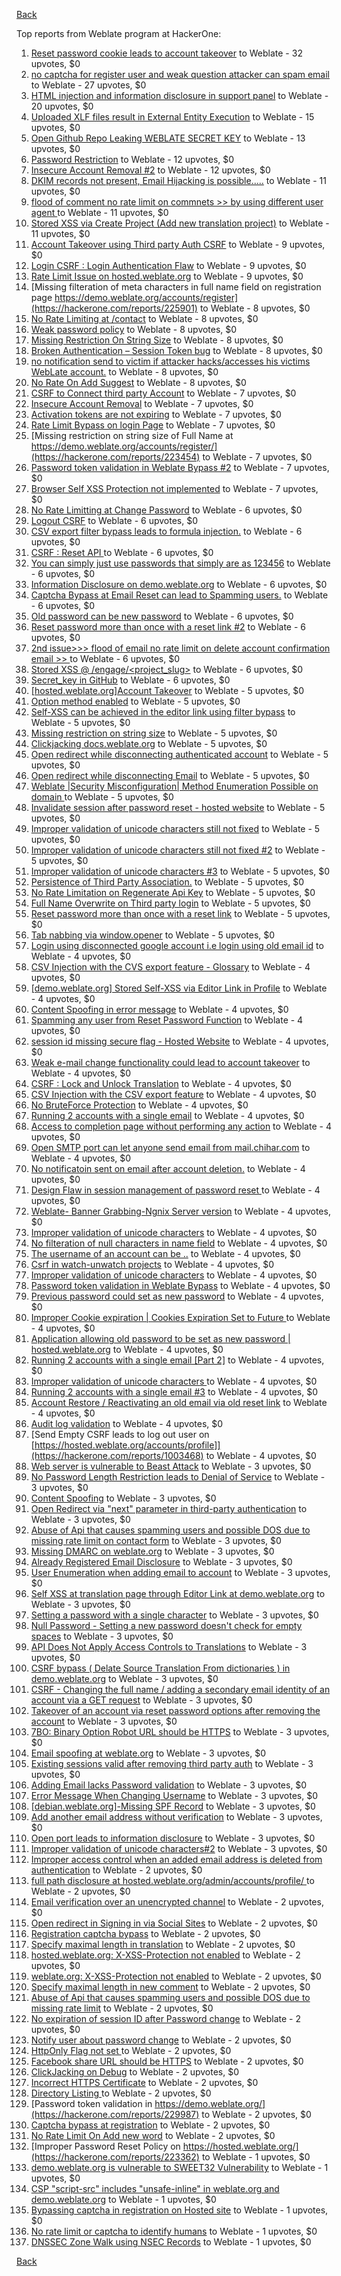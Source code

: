 [Back](../README.md)

Top reports from Weblate program at HackerOne:

1. [Reset password cookie leads to account takeover](https://hackerone.com/reports/1004536) to Weblate - 32 upvotes, $0
2. [no captcha for register user and weak question attacker can spam email](https://hackerone.com/reports/236398) to Weblate - 27 upvotes, $0
3. [HTML injection and information disclosure in support panel](https://hackerone.com/reports/634312) to Weblate - 20 upvotes, $0
4. [Uploaded XLF files result in External Entity Execution](https://hackerone.com/reports/232614) to Weblate - 15 upvotes, $0
5. [Open Github Repo Leaking WEBLATE SECRET KEY](https://hackerone.com/reports/942146) to Weblate - 13 upvotes, $0
6. [Password Restriction](https://hackerone.com/reports/229920) to Weblate - 12 upvotes, $0
7. [Insecure Account Removal #2](https://hackerone.com/reports/229532) to Weblate - 12 upvotes, $0
8. [DKIM records not present, Email Hijacking is possible.....](https://hackerone.com/reports/253926) to Weblate - 11 upvotes, $0
9. [flood of comment no rate  limit on commnets \>\>  by using different user agent ](https://hackerone.com/reports/404035) to Weblate - 11 upvotes, $0
10. [Stored XSS via Create Project (Add new translation project)](https://hackerone.com/reports/610219) to Weblate - 11 upvotes, $0
11. [Account Takeover using Third party Auth CSRF](https://hackerone.com/reports/225653) to Weblate - 9 upvotes, $0
12. [Login CSRF : Login Authentication Flaw](https://hackerone.com/reports/229528) to Weblate - 9 upvotes, $0
13. [Rate Limit Issue on hosted.weblate.org](https://hackerone.com/reports/229825) to Weblate - 9 upvotes, $0
14. [Missing filteration of meta characters in full name field on registration page https://demo.weblate.org/accounts/register](https://hackerone.com/reports/225901) to Weblate - 8 upvotes, $0
15. [No Rate Limiting at /contact](https://hackerone.com/reports/229511) to Weblate - 8 upvotes, $0
16. [Weak password policy](https://hackerone.com/reports/224572) to Weblate - 8 upvotes, $0
17. [Missing Restriction On String Size](https://hackerone.com/reports/257376) to Weblate - 8 upvotes, $0
18. [Broken Authentication – Session Token bug](https://hackerone.com/reports/400826) to Weblate - 8 upvotes, $0
19. [no notification send to victim if attacker hacks/accesses his victims WebLate account.](https://hackerone.com/reports/282772) to Weblate - 8 upvotes, $0
20. [No Rate On Add Suggest](https://hackerone.com/reports/481654) to Weblate - 8 upvotes, $0
21. [CSRF to Connect third party Account](https://hackerone.com/reports/225100) to Weblate - 7 upvotes, $0
22. [Insecure Account Removal](https://hackerone.com/reports/223355) to Weblate - 7 upvotes, $0
23. [Activation tokens are not expiring](https://hackerone.com/reports/223339) to Weblate - 7 upvotes, $0
24. [Rate Limit Bypass on login Page](https://hackerone.com/reports/224460) to Weblate - 7 upvotes, $0
25. [Missing restriction on string size of Full Name at https://demo.weblate.org/accounts/register/](https://hackerone.com/reports/223454) to Weblate - 7 upvotes, $0
26. [Password token validation in Weblate Bypass #2](https://hackerone.com/reports/244287) to Weblate - 7 upvotes, $0
27. [Browser Self XSS Protection not implemented](https://hackerone.com/reports/400781) to Weblate - 7 upvotes, $0
28. [No Rate Limitting at Change Password](https://hackerone.com/reports/223694) to Weblate - 6 upvotes, $0
29. [Logout CSRF](https://hackerone.com/reports/223329) to Weblate - 6 upvotes, $0
30. [CSV export filter bypass leads to formula injection.](https://hackerone.com/reports/223999) to Weblate - 6 upvotes, $0
31. [CSRF : Reset API ](https://hackerone.com/reports/223333) to Weblate - 6 upvotes, $0
32. [You can simply just use passwords that simply are as 123456](https://hackerone.com/reports/223374) to Weblate - 6 upvotes, $0
33. [Information Disclosure on demo.weblate.org](https://hackerone.com/reports/229620) to Weblate - 6 upvotes, $0
34. [Captcha Bypass at Email Reset can lead to Spamming users.](https://hackerone.com/reports/229541) to Weblate - 6 upvotes, $0
35. [Old password can be new password](https://hackerone.com/reports/229577) to Weblate - 6 upvotes, $0
36. [Reset password more than once with a reset link #2](https://hackerone.com/reports/245450) to Weblate - 6 upvotes, $0
37. [2nd issue\>\>\> flood of email  no rate limit on delete account confirmation email \>\> ](https://hackerone.com/reports/404713) to Weblate - 6 upvotes, $0
38. [Stored XSS @ /engage/\<project_slug\>](https://hackerone.com/reports/472391) to Weblate - 6 upvotes, $0
39. [Secret_key in GitHub](https://hackerone.com/reports/926093) to Weblate - 6 upvotes, $0
40. [[hosted.weblate.org]Account Takeover](https://hackerone.com/reports/223637) to Weblate - 5 upvotes, $0
41. [Option method enabled](https://hackerone.com/reports/230194) to Weblate - 5 upvotes, $0
42. [Self-XSS can be achieved in the editor link using filter bypass](https://hackerone.com/reports/229735) to Weblate - 5 upvotes, $0
43. [Missing restriction on string size](https://hackerone.com/reports/229796) to Weblate - 5 upvotes, $0
44. [Clickjacking docs.weblate.org](https://hackerone.com/reports/223391) to Weblate - 5 upvotes, $0
45. [Open redirect while disconnecting authenticated account](https://hackerone.com/reports/224317) to Weblate - 5 upvotes, $0
46. [Open redirect while disconnecting Email](https://hackerone.com/reports/238117) to Weblate - 5 upvotes, $0
47. [Weblate |Security Misconfiguration| Method Enumeration Possible on domain ](https://hackerone.com/reports/230648) to Weblate - 5 upvotes, $0
48. [Invalidate session after password reset - hosted website](https://hackerone.com/reports/224362) to Weblate - 5 upvotes, $0
49. [Improper validation of unicode characters still not fixed](https://hackerone.com/reports/241596) to Weblate - 5 upvotes, $0
50. [Improper validation of unicode characters still not fixed #2](https://hackerone.com/reports/243611) to Weblate - 5 upvotes, $0
51. [Improper validation of unicode characters #3](https://hackerone.com/reports/243635) to Weblate - 5 upvotes, $0
52. [Persistence of Third Party Association.](https://hackerone.com/reports/241623) to Weblate - 5 upvotes, $0
53. [No Rate Limitation on Regenerate Api Key](https://hackerone.com/reports/243619) to Weblate - 5 upvotes, $0
54. [Full Name Overwrite on Third party login](https://hackerone.com/reports/241598) to Weblate - 5 upvotes, $0
55. [Reset password more than once with a reset link](https://hackerone.com/reports/243594) to Weblate - 5 upvotes, $0
56. [Tab nabbing via window.opener](https://hackerone.com/reports/403891) to Weblate - 5 upvotes, $0
57. [Login using disconnected google account i.e login using old email id](https://hackerone.com/reports/223427) to Weblate - 4 upvotes, $0
58. [CSV Injection with the CVS export feature - Glossary](https://hackerone.com/reports/224291) to Weblate - 4 upvotes, $0
59. [[demo.weblate.org] Stored Self-XSS via Editor Link in Profile](https://hackerone.com/reports/223331) to Weblate - 4 upvotes, $0
60. [Content Spoofing in error message](https://hackerone.com/reports/223456) to Weblate - 4 upvotes, $0
61. [Spamming any user from Reset Password Function](https://hackerone.com/reports/223525) to Weblate - 4 upvotes, $0
62. [session id missing secure flag - Hosted Website](https://hackerone.com/reports/224379) to Weblate - 4 upvotes, $0
63. [Weak e-mail change functionality could lead to account takeover](https://hackerone.com/reports/223461) to Weblate - 4 upvotes, $0
64. [CSRF : Lock and Unlock Translation](https://hackerone.com/reports/223345) to Weblate - 4 upvotes, $0
65. [CSV Injection with the CSV export feature](https://hackerone.com/reports/223344) to Weblate - 4 upvotes, $0
66. [No BruteForce Protection](https://hackerone.com/reports/223337) to Weblate - 4 upvotes, $0
67. [Running 2 accounts with a single email](https://hackerone.com/reports/224072) to Weblate - 4 upvotes, $0
68. [Access to completion page without performing any action](https://hackerone.com/reports/223846) to Weblate - 4 upvotes, $0
69. [Open SMTP port can let anyone send email from mail.chihar.com](https://hackerone.com/reports/223435) to Weblate - 4 upvotes, $0
70. [No notificatoin sent on email after account deletion.](https://hackerone.com/reports/229909) to Weblate - 4 upvotes, $0
71. [Design Flaw in session management of password reset ](https://hackerone.com/reports/229417) to Weblate - 4 upvotes, $0
72. [Weblate- Banner Grabbing-Ngnix Server version](https://hackerone.com/reports/230633) to Weblate - 4 upvotes, $0
73. [Improper validation of unicode characters](https://hackerone.com/reports/229483) to Weblate - 4 upvotes, $0
74. [No filteration of null characters in name field](https://hackerone.com/reports/242945) to Weblate - 4 upvotes, $0
75. [The username of an account can be ..](https://hackerone.com/reports/243609) to Weblate - 4 upvotes, $0
76. [Csrf in watch-unwatch projects](https://hackerone.com/reports/229405) to Weblate - 4 upvotes, $0
77. [Improper validation of unicode characters](https://hackerone.com/reports/242171) to Weblate - 4 upvotes, $0
78. [Password token validation in Weblate Bypass](https://hackerone.com/reports/243842) to Weblate - 4 upvotes, $0
79. [Previous password could set as new password](https://hackerone.com/reports/243616) to Weblate - 4 upvotes, $0
80. [Improper Cookie expiration | Cookies Expiration Set to Future ](https://hackerone.com/reports/232306) to Weblate - 4 upvotes, $0
81. [ Application allowing old password to be set as new password | hosted.weblate.org](https://hackerone.com/reports/264934) to Weblate - 4 upvotes, $0
82. [Running 2 accounts with a single email [Part 2]](https://hackerone.com/reports/241608) to Weblate - 4 upvotes, $0
83. [Improper validation of unicode characters ](https://hackerone.com/reports/278718) to Weblate - 4 upvotes, $0
84. [Running 2 accounts with a single email #3](https://hackerone.com/reports/245304) to Weblate - 4 upvotes, $0
85. [ Account Restore / Reactivating an old email via old reset link](https://hackerone.com/reports/275303) to Weblate - 4 upvotes, $0
86. [Audit log validation](https://hackerone.com/reports/296632) to Weblate - 4 upvotes, $0
87. [Send Empty CSRF leads to log out user on [https://hosted.weblate.org/accounts/profile]](https://hackerone.com/reports/1003468) to Weblate - 4 upvotes, $0
88. [Web server is vulnerable to Beast Attack](https://hackerone.com/reports/223350) to Weblate - 3 upvotes, $0
89. [No Password Length Restriction leads to Denial of Service](https://hackerone.com/reports/223854) to Weblate - 3 upvotes, $0
90. [Content Spoofing](https://hackerone.com/reports/223630) to Weblate - 3 upvotes, $0
91. [Open Redirect via "next" parameter in third-party authentication](https://hackerone.com/reports/223326) to Weblate - 3 upvotes, $0
92. [Abuse of Api that causes spamming users and possible DOS due to missing rate limit on contact form](https://hackerone.com/reports/223542) to Weblate - 3 upvotes, $0
93. [Missing DMARC on weblate.org](https://hackerone.com/reports/223545) to Weblate - 3 upvotes, $0
94. [Already Registered Email Disclosure](https://hackerone.com/reports/223343) to Weblate - 3 upvotes, $0
95. [User Enumeration when adding email to account](https://hackerone.com/reports/223531) to Weblate - 3 upvotes, $0
96. [Self XSS at translation page through Editor Link at demo.weblate.org](https://hackerone.com/reports/223692) to Weblate - 3 upvotes, $0
97. [Setting a password with a single character](https://hackerone.com/reports/223851) to Weblate - 3 upvotes, $0
98. [Null Password - Setting a new password doesn't check for empty spaces](https://hackerone.com/reports/223618) to Weblate - 3 upvotes, $0
99. [API Does Not Apply Access Controls to Translations](https://hackerone.com/reports/232994) to Weblate - 3 upvotes, $0
100. [CSRF bypass ( Delate Source Translation From dictionaries ) in demo.weblate.org](https://hackerone.com/reports/230863) to Weblate - 3 upvotes, $0
101. [CSRF - Changing the full name / adding a secondary email identity of an account via a GET request](https://hackerone.com/reports/223367) to Weblate - 3 upvotes, $0
102. [Takeover of an account via reset password options after removing the account](https://hackerone.com/reports/230076) to Weblate - 3 upvotes, $0
103. [7BO: Binary Option Robot URL should be HTTPS](https://hackerone.com/reports/225722) to Weblate - 3 upvotes, $0
104. [Email spoofing at weblate.org](https://hackerone.com/reports/224186) to Weblate - 3 upvotes, $0
105. [Existing sessions valid after removing third party auth](https://hackerone.com/reports/223475) to Weblate - 3 upvotes, $0
106. [Adding Email lacks Password validation](https://hackerone.com/reports/229869) to Weblate - 3 upvotes, $0
107. [Error Message When Changing Username](https://hackerone.com/reports/243664) to Weblate - 3 upvotes, $0
108. [[debian.weblate.org]-Missing SPF Record](https://hackerone.com/reports/245518) to Weblate - 3 upvotes, $0
109. [Add another email address without verification](https://hackerone.com/reports/265987) to Weblate - 3 upvotes, $0
110. [Open port leads to information disclosure](https://hackerone.com/reports/223421) to Weblate - 3 upvotes, $0
111. [Improper validation of unicode characters#2](https://hackerone.com/reports/279945) to Weblate - 3 upvotes, $0
112. [Improper access control when an added email address is deleted from authentication](https://hackerone.com/reports/223434) to Weblate - 2 upvotes, $0
113. [full path disclosure at hosted.weblate.org/admin/accounts/profile/ ](https://hackerone.com/reports/225495) to Weblate - 2 upvotes, $0
114. [Email verification over an unencrypted channel](https://hackerone.com/reports/224287) to Weblate - 2 upvotes, $0
115. [Open redirect in Signing in via Social Sites](https://hackerone.com/reports/223718) to Weblate - 2 upvotes, $0
116. [Registration captcha bypass](https://hackerone.com/reports/223324) to Weblate - 2 upvotes, $0
117. [Specify maximal length in translation](https://hackerone.com/reports/224015) to Weblate - 2 upvotes, $0
118. [hosted.weblate.org: X-XSS-Protection not enabled](https://hackerone.com/reports/223396) to Weblate - 2 upvotes, $0
119. [weblate.org: X-XSS-Protection not enabled](https://hackerone.com/reports/223723) to Weblate - 2 upvotes, $0
120. [Specify maximal length in new comment](https://hackerone.com/reports/223931) to Weblate - 2 upvotes, $0
121. [Abuse of Api that causes spamming users and possible DOS due to missing rate limit](https://hackerone.com/reports/223557) to Weblate - 2 upvotes, $0
122. [No expiration of session ID after Password change](https://hackerone.com/reports/223327) to Weblate - 2 upvotes, $0
123. [Notify user about password change](https://hackerone.com/reports/223609) to Weblate - 2 upvotes, $0
124. [HttpOnly Flag not set ](https://hackerone.com/reports/224006) to Weblate - 2 upvotes, $0
125. [Facebook share URL should be HTTPS](https://hackerone.com/reports/225769) to Weblate - 2 upvotes, $0
126. [ClickJacking on Debug](https://hackerone.com/reports/225555) to Weblate - 2 upvotes, $0
127. [Incorrect HTTPS Certificate](https://hackerone.com/reports/225540) to Weblate - 2 upvotes, $0
128. [Directory Listing ](https://hackerone.com/reports/223384) to Weblate - 2 upvotes, $0
129. [Password token validation in https://demo.weblate.org/](https://hackerone.com/reports/229987) to Weblate - 2 upvotes, $0
130. [Captcha bypass at registration](https://hackerone.com/reports/229584) to Weblate - 2 upvotes, $0
131. [No Rate Limit  On Add new word](https://hackerone.com/reports/479021) to Weblate - 2 upvotes, $0
132. [Improper Password Reset Policy on https://hosted.weblate.org/](https://hackerone.com/reports/223362) to Weblate - 1 upvotes, $0
133. [demo.weblate.org is vulnerable to SWEET32 Vulnerability](https://hackerone.com/reports/223653) to Weblate - 1 upvotes, $0
134. [CSP "script-src" includes "unsafe-inline" in weblate.org and demo.weblate.org](https://hackerone.com/reports/231062) to Weblate - 1 upvotes, $0
135. [Bypassing captcha in registration on Hosted site](https://hackerone.com/reports/224342) to Weblate - 1 upvotes, $0
136. [No rate limit or captcha to identify humans](https://hackerone.com/reports/257384) to Weblate - 1 upvotes, $0
137. [DNSSEC Zone Walk using NSEC Records](https://hackerone.com/reports/228471) to Weblate - 1 upvotes, $0


[Back](../README.md)